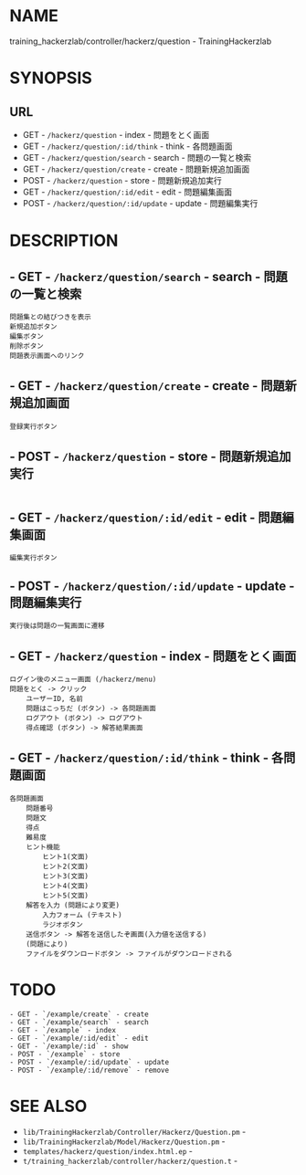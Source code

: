 # NAME

training_hackerzlab/controller/hackerz/question - TrainingHackerzlab

# SYNOPSIS

## URL

- GET - `/hackerz/question` - index - 問題をとく画面
- GET - `/hackerz/question/:id/think` - think - 各問題画面
- GET - `/hackerz/question/search` - search - 問題の一覧と検索
- GET - `/hackerz/question/create` - create - 問題新規追加画面
- POST - `/hackerz/question` - store - 問題新規追加実行
- GET - `/hackerz/question/:id/edit` - edit - 問題編集画面
- POST - `/hackerz/question/:id/update` - update - 問題編集実行

# DESCRIPTION

## - GET - `/hackerz/question/search` - search - 問題の一覧と検索

```
問題集との結びつきを表示
新規追加ボタン
編集ボタン
削除ボタン
問題表示画面へのリンク
```

## - GET - `/hackerz/question/create` - create - 問題新規追加画面

```
登録実行ボタン
```

## - POST - `/hackerz/question` - store - 問題新規追加実行

```
```

## - GET - `/hackerz/question/:id/edit` - edit - 問題編集画面

```
編集実行ボタン
```

## - POST - `/hackerz/question/:id/update` - update - 問題編集実行

```
実行後は問題の一覧画面に遷移
```

## - GET - `/hackerz/question` - index - 問題をとく画面

```
ログイン後のメニュー画面 (/hackerz/menu)
問題をとく -> クリック
    ユーザーID, 名前
    問題はこっちだ (ボタン) -> 各問題画面
    ログアウト (ボタン) -> ログアウト
    得点確認 (ボタン) -> 解答結果画面
```

## - GET - `/hackerz/question/:id/think` - think - 各問題画面

```
各問題画面
    問題番号
    問題文
    得点
    難易度
    ヒント機能
        ヒント1(文面)
        ヒント2(文面)
        ヒント3(文面)
        ヒント4(文面)
        ヒント5(文面)
    解答を入力 (問題により変更)
        入力フォーム (テキスト)
        ラジオボタン
    送信ボタン -> 解答を送信したぞ画面(入力値を送信する)
    (問題により)
    ファイルをダウンロードボタン -> ファイルがダウンロードされる
```

# TODO

```
- GET - `/example/create` - create
- GET - `/example/search` - search
- GET - `/example` - index
- GET - `/example/:id/edit` - edit
- GET - `/example/:id` - show
- POST - `/example` - store
- POST - `/example/:id/update` - update
- POST - `/example/:id/remove` - remove
```

# SEE ALSO

- `lib/TrainingHackerzlab/Controller/Hackerz/Question.pm` -
- `lib/TrainingHackerzlab/Model/Hackerz/Question.pm` -
- `templates/hackerz/question/index.html.ep` -
- `t/training_hackerzlab/controller/hackerz/question.t` -
